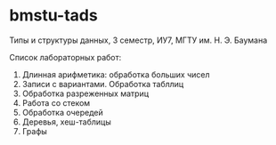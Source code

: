 # bmstu-tads
Типы и структуры данных, 3 семестр, ИУ7, МГТУ им. Н. Э. Баумана

Список лабораторных работ:
1. Длинная арифметика: обработка больших чисел
2. Записи с вариантами. Обработка табллиц
3. Обработка разреженных матриц
4. Работа со стеком
5. Обработка очередей
6. Деревья, хеш-таблицы
7. Графы